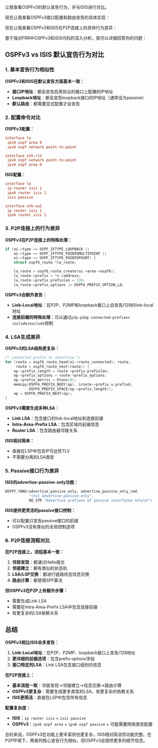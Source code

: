 让我查看OSPFv3的默认宣告行为，并与ISIS进行对比。

现在让我查看OSPFv3接口配置和路由宣告的具体实现：

现在让我查看OSPFv3和ISIS在P2P连接上的具体行为差异：

基于我对FRR中OSPFv3和ISIS代码的深入分析，我可以详细回答你的问题：

## OSPFv3 vs ISIS 默认宣告行为对比

### 1. **基本宣告行为相似性**

**OSPFv3和ISIS在默认宣告方面基本一致：**

- **接口IP地址**：都会宣告启用协议的接口上配置的IP地址
- **Loopback地址**：都会宣告loopback接口的IP地址（通常设为passive）
- **默认路由**：都需要显式配置才会宣告

### 2. **配置命令对比**

**OSPFv3配置：**
```` path=tests/topotests/ospf6_gr_topo1/rt3/ospf6d.conf mode=EXCERPT
interface lo
 ipv6 ospf area 0
 ipv6 ospf network point-to-point

interface eth-rt2
 ipv6 ospf network point-to-point
 ipv6 ospf area 0
````

**ISIS配置：**
```` path=tests/topotests/isis_tilfa_topo1/rt1/isisd.conf mode=EXCERPT
interface lo
 ip router isis 1
 ipv6 router isis 1
 isis passive

interface eth-sw1
 ip router isis 1
 ipv6 router isis 1
````

### 3. **P2P连接上的行为差异**

**OSPFv3在P2P连接上的特殊处理：**

````c path=ospf6d/ospf6_interface.c mode=EXCERPT
if (oi->type == OSPF_IFTYPE_LOOPBACK ||
    oi->type == OSPF_IFTYPE_POINTOMULTIPOINT ||
    oi->type == OSPF_IFTYPE_POINTOPOINT) {
    struct ospf6_route *la_route;

    la_route = ospf6_route_create(oi->area->ospf6);
    la_route->prefix = *c->address;
    la_route->prefix.prefixlen = 128;
    la_route->prefix_options |= OSPF6_PREFIX_OPTION_LA;
````

**OSPFv3会额外宣告：**
- **Link-Local地址**：在P2P、P2MP和loopback接口上会宣告/128的link-local地址
- **连接前缀的特殊处理**：可以通过`p2p-p2mp connected-prefixes include/exclude`控制

### 4. **LSA生成差异**

**OSPFv3的LSA结构更复杂：**

````c path=ospf6d/ospf6_intra.c mode=EXCERPT
/* connected prefix to advertise */
for (route = ospf6_route_head(oi->route_connected); route;
     route = ospf6_route_next(route)) {
    op->prefix_length = route->prefix.prefixlen;
    op->prefix_options = route->prefix_options;
    op->prefix_metric = htons(0);
    memcpy(OSPF6_PREFIX_BODY(op), &route->prefix.u.prefix6,
           OSPF6_PREFIX_SPACE(op->prefix_length));
    op = OSPF6_PREFIX_NEXT(op);
}
````

**OSPFv3需要生成多种LSA：**
- **Link LSA**：包含接口的link-local地址和连接前缀
- **Intra-Area-Prefix LSA**：包含区域内前缀信息
- **Router LSA**：包含路由器邻接关系

**ISIS相对简单：**
- 直接在LSP中包含IP可达性TLV
- 不需要分离的LSA类型

### 5. **Passive接口行为差异**

**ISIS的advertise-passive-only功能：**

````c path=isisd/isis_cli.c mode=EXCERPT
DEFPY_YANG(advertise_passive_only, advertise_passive_only_cmd,
           "[no] advertise-passive-only",
           NO_STR "Advertise prefixes of passive interfaces only\n")
````

**ISIS提供更灵活的passive接口控制：**
- 可以配置只宣告passive接口的前缀
- OSPFv3没有类似的全局控制选项

### 6. **P2P连接流程对比**

**在P2P连接上，流程基本一致：**

1. **邻居发现**：都通过Hello报文
2. **邻接建立**：都有类似的状态机
3. **LSA/LSP交换**：都进行链路状态信息交换
4. **路由计算**：都使用SPF算法

**但OSPFv3在P2P上有额外步骤：**
- 需要生成Link LSA
- 需要在Intra-Area-Prefix LSA中包含连接前缀
- 有更复杂的LSA依赖关系

## 总结

**OSPFv3相比ISIS会多宣告：**

1. **Link-Local地址**：在P2P、P2MP、loopback接口上宣告/128地址
2. **更详细的前缀选项**：包含prefix options字段
3. **接口特定的LSA**：Link LSA包含接口级别的信息

**在P2P连接上：**
- **基本流程一致**：邻居发现→邻接建立→信息交换→路由计算
- **OSPFv3更复杂**：需要生成更多类型的LSA，有更复杂的依赖关系
- **ISIS更简洁**：直接在LSP中包含所有信息

**配置复杂度：**
- **ISIS**：`ip router isis` + `isis passive`
- **OSPFv3**：`ipv6 ospf area` + `ipv6 ospf passive` + 可能需要网络类型配置

总的来说，OSPFv3在功能上更丰富但也更复杂，ISIS相对简洁但功能完整。在P2P环境下，两者的核心宣告行为相似，但OSPFv3会提供更多的细节信息。

